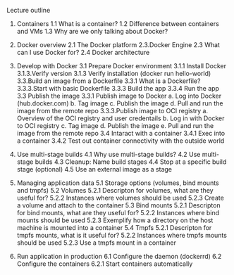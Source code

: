 Lecture outline

1. Containers
    1.1 What is a container?
    1.2 Difference between containers and VMs
    1.3 Why are we only talking about Docker?

2. Docker overview
    2.1 The Docker platform
    2.3.Docker Engine
    2.3 What can I use Docker for?
    2.4 Docker architecture

3. Develop with Docker
    3.1 Prepare Docker environment
        3.1.1 Install Docker
        3.1.3.Verify version
        3.1.3 Verify installation (docker run hello-world)
    3.3.Build an image from a Dockerfile
        3.3.1 What is a Dockerfile?
        3.3.3.Start with basic Dockerfile
        3.3.3 Build the app
        3.3.4 Run the app
    3.3 Publish the image
        3.3.1 Publish image to Docker
            a. Log into Docker (hub.docker.com)
            b. Tag image
            c. Publish the image
            d. Pull and run the image from the remote repo
        3.3.3.Publish image to OCI registry
            a. Overview of the OCI registry and user credentails
            b. Log in with Docker to OCI registry
            c. Tag image
            d. Publish the image
            e. Pull and run the image from the remote repo
    3.4 Intaract with a container
        3.4.1 Exec into a container
        3.4.2 Test out container connectivity with the outside world

4. Use multi-stage builds
    4.1 Why use multi-stage builds?
    4.2 Use multi-stage builds
    4.3 Cleanup: Name build stages
    4.4 Stop at a specific build stage (optional)
    4.5 Use an external image as a stage

5. Managing application data
    5.1 Storage options (volumes, bind mounts and tmpfs)
    5.2 Volumes
        5.2.1 Descripton for volumes, what are they useful for?
        5.2.2 Instances where volumes should be used
        5.2.3 Create a volume and attach to the container
    5.3 Bind mounts
        5.2.1 Descripton for bind mounts, what are they useful for?
        5.2.2 Instances where bind mounts should be used
        5.2.3 Exemplify how a directory on the host machine is mounted into a container
    5.4 Tmpfs
        5.2.1 Descripton for tmpfs mounts, what is it useful for?
        5.2.2 Instances where tmpfs mounts should be used
        5.2.3 Use a tmpfs mount in a container

6. Run application in production
    6.1 Configure the daemon (dockerrd)
    6.2 Configure the containers
        6.2.1 Start containers automatically

